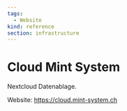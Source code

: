 ```yaml
---
tags:
  - Website
kind: reference
section: infrastructure
---
```

# Cloud Mint System

Nextcloud Datenablage.

Website: <https://cloud.mint-system.ch>